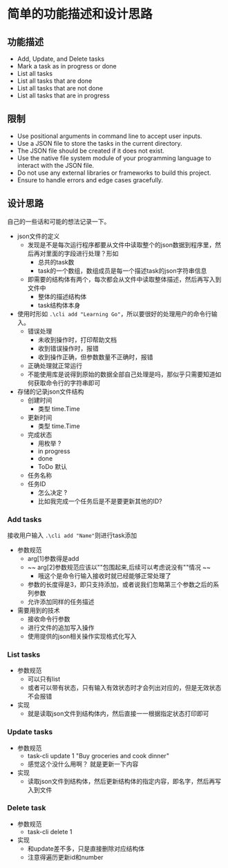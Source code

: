 # 简单的功能描述和设计思路
## 功能描述
*    Add, Update, and Delete tasks
*    Mark a task as in progress or done
*    List all tasks
*    List all tasks that are done
*    List all tasks that are not done
*    List all tasks that are in progress
## 限制
* Use positional arguments in command line to accept user inputs.
* Use a JSON file to store the tasks in the current directory.
* The JSON file should be created if it does not exist.
* Use the native file system module of your programming language to interact with the JSON file.
* Do not use any external libraries or frameworks to build this project.
* Ensure to handle errors and edge cases gracefully.

## 设计思路
自己的一些话和可能的想法记录一下。
* json文件的定义
  * 发现是不是每次运行程序都要从文件中读取整个的json数据到程序里，然后再对里面的字段进行处理？形如
    * 总共的task数
    * task的一个数组，数组成员是每一个描述task的json字符串信息
  * 即需要的结构体有两个，每次都会从文件中读取整体描述，然后再写入到文件中
    * 整体的描述结构体
    * task结构体本身
* 使用时形如 `.\cli add "Learning Go"`，所以要很好的处理用户的命令行输入。  
    * 错误处理
        * 未收到操作时，打印帮助文档
        * 收到错误操作时，报错
        * 收到操作正确，但参数数量不正确时，报错
    * 正确处理就正常运行
    * 不能使用库是说得到原始的数据全部自己处理是吗，那似乎只需要知道如何获取命令行的字符串即可
* 存储的记录json文件结构
    * 创建时间
        * 类型 time.Time
    * 更新时间
        * 类型 time.Time
    * 完成状态 
        * 用枚举 ?
        * in progress
        * done
        * ToDo 默认
    * 任务名称
    * 任务ID
        * 怎么决定 ? 
        * 比如我完成一个任务后是不是要更新其他的ID? 



### Add tasks
接收用户输入 `.\cli add "Name"`则进行task添加
* 参数规范
    * arg[1]参数得是add
    * ~~ arg[2]参数规范应该以""包围起来,后续可以考虑说没有""情况  ~~
        * 哦这个是命令行输入接收时就已经能够正常处理了
    * 参数的长度得是3，即只支持添加，或者说我们忽略第三个参数之后的系列参数
    * 允许添加同样的任务描述
* 需要用到的技术
    * 接收命令行参数
    * 进行文件的追加写入操作
    * 使用提供的json相关操作实现格式化写入

### List tasks
* 参数规范
  * 可以只有list
  * 或者可以带有状态，只有输入有效状态时才会列出对应的，但是无效状态不会报错
* 实现
  * 就是读取json文件到结构体内，然后直接一一根据指定状态打印即可
### Update tasks
* 参数规范
  * task-cli update 1 "Buy groceries and cook dinner"
  * 感觉这个没什么用啊？ 就是更新一下内容
* 实现
  * 读取json文件到结构体，然后更新结构体的指定内容，即名字，然后再写入到文件
### Delete task
* 参数规范
  * task-cli delete 1
* 实现
  * 和update差不多，只是直接删除对应结构体
  * 注意得遍历更新id和number